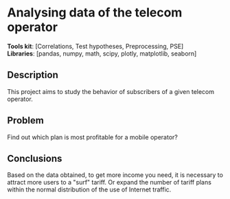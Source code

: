 # Analysing data of the telecom operator
**Tools kit**: [Correlations, Test hypotheses, Preprocessing, PSE] <br>
**Libraries**: [pandas, numpy, math, scipy, plotly, matplotlib, seaborn]

## Description
This project aims to study the behavior of subscribers of a given telecom operator. 

## Problem
Find out which plan is most profitable for a mobile operator?

## Сonclusions
Based on the data obtained, to get more income you need, it is necessary to attract more users to a "surf" tariff. Or expand the number of tariff plans within the normal distribution of the use of Internet traffic.
